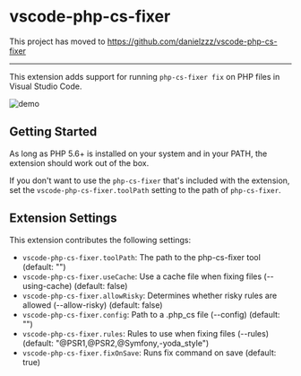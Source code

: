 # vscode-php-cs-fixer

This project has moved to https://github.com/danielzzz/vscode-php-cs-fixer

***

This extension adds support for running `php-cs-fixer fix` on PHP files in Visual Studio Code.

![demo](demo.gif)

## Getting Started

As long as PHP 5.6+ is installed on your system and in your PATH, the extension should work out of the box.

If you don't want to use the `php-cs-fixer` that's included with the extension, set the `vscode-php-cs-fixer.toolPath` setting to the path of `php-cs-fixer`.

## Extension Settings

This extension contributes the following settings:

* `vscode-php-cs-fixer.toolPath`: The path to the php-cs-fixer tool (default: "")
* `vscode-php-cs-fixer.useCache`: Use a cache file when fixing files (--using-cache) (default: false)
* `vscode-php-cs-fixer.allowRisky`: Determines whether risky rules are allowed (--allow-risky) (default: false)
* `vscode-php-cs-fixer.config`: Path to a .php_cs file (--config) (default: "")
* `vscode-php-cs-fixer.rules`: Rules to use when fixing files (--rules) (default: "@PSR1,@PSR2,@Symfony,-yoda_style")
* `vscode-php-cs-fixer.fixOnSave`: Runs fix command on save (default: true)
